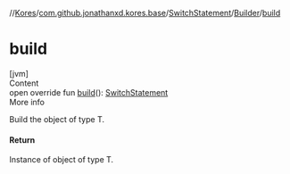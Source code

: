 //[Kores](../../../index.md)/[com.github.jonathanxd.kores.base](../../index.md)/[SwitchStatement](../index.md)/[Builder](index.md)/[build](build.md)



# build  
[jvm]  
Content  
open override fun [build](build.md)(): [SwitchStatement](../index.md)  
More info  


Build the object of type T.



#### Return  


Instance of object of type T.

  



